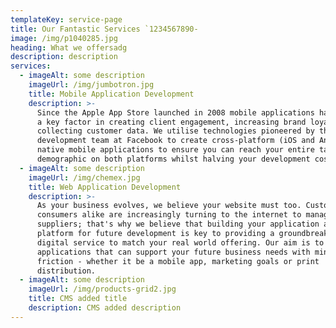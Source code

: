 ```yaml
---
templateKey: service-page
title: Our Fantastic Services `1234567890-
image: /img/p1040285.jpg
heading: What we offersadg
description: description
services:
  - imageAlt: some description
    imageUrl: /img/jumbotron.jpg
    title: Mobile Application Development
    description: >-
      Since the Apple App Store launched in 2008 mobile applications have become
      a key factor in creating client engagement, increasing brand loyalty and
      collecting customer data. We utilise technologies pioneered by the
      development team at Facebook to create cross-platform (iOS and Android)
      native mobile applications to ensure you can reach your entire target
      demographic on both platforms whilst halving your development cost.
  - imageAlt: some description
    imageUrl: /img/chemex.jpg
    title: Web Application Development
    description: >-
      As your business evolves, we believe your website must too. Customers and
      consumers alike are increasingly turning to the internet to manage their
      suppliers; that's why we believe that building your application as a
      platform for future development is key to providing a groundbreaking
      digital service to match your real world offering. Our aim is to build
      applications that can support your future business needs with minimal
      friction - whether it be a mobile app, marketing goals or print
      distribution.
  - imageAlt: some description
    imageUrl: /img/products-grid2.jpg
    title: CMS added title
    description: CMS added description
---
```


